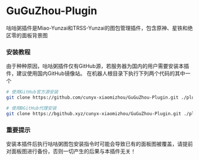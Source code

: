 # GuGuZhou-Plugin
咕咕粥插件是Miao-Yunzai和TRSS-Yunzai的图包管理插件，包含原神、星铁和绝区零的面板背景图

### 安装教程
由于种种原因，咕咕粥插件仅有GitHub源，若服务器为国内的用户需要安装本插件，建议使用国内GitHub镜像站。
在机器人根目录下执行下列两个代码的其中一个
```bash
# 使用GitHub官方源安装
git clone https://github.com/cunyx-xiaomizhou/GuGuZhou-Plugin.git ./plugins/GuGuZhou-Plugin/
```

```bash
# 使用BGitHub代理安装
git clone https://bgithub.xyz/cunyx-xiaomizhou/GuGuZhou-Plugin.git ./plugins/GuGuZhou-Plugin/
```

### 重要提示
安装本插件后执行咕咕粥图包安装指令时可能会导致已有的面板图被覆盖，请提前对面板图进行备份，否则一切产生的后果与本插件无关！